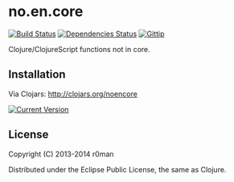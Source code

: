 # no.en.core
  [![Build Status](https://travis-ci.org/r0man/noencore.png)](https://travis-ci.org/r0man/noencore)
  [![Dependencies Status](http://jarkeeper.com/r0man/noencore/status.png)](http://jarkeeper.com/r0man/noencore)
  [![Gittip](http://img.shields.io/gittip/r0man.svg)](https://www.gittip.com/r0man)

Clojure/ClojureScript functions not in core.

## Installation

Via Clojars: http://clojars.org/noencore

[![Current Version](https://clojars.org/noencore/latest-version.svg)](https://clojars.org/noencore)

## License

Copyright (C) 2013-2014 r0man

Distributed under the Eclipse Public License, the same as Clojure.
